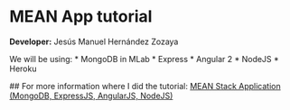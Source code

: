 # MEAN App tutorial 

__Developer:__ Jesús Manuel Hernández Zozaya

We will be using:
    * MongoDB in MLab
    * Express
    * Angular 2
    * NodeJS
    * Heroku

## For more information where I did the tutorial:
    [MEAN Stack Application (MongoDB, ExpressJS, AngularJS, NodeJS)](https://www.youtube.com/playlist?list=PL3vQyqzqjZ637sWpKvniMCxdqZhnMJC1d)
